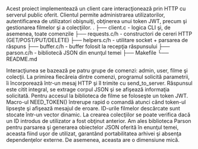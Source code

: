 Acest proiect implementează un client care interacţionează prin HTTP cu serverul public oferit.
Clientul permite administrarea utilizatorilor, autentificarea de utilizatori obişnuiţi, obţinerea unui token JWT, precum şi gestionarea filmelor şi a colecţiilor.
.
├── client.c      - logica CLI şi, de asemenea, toate comenzile
├── requests.c/h  - constructori de cereri HTTP (GET/POST/PUT/DELETE)
├── helpers.c/h   - utilitare socket + parsarea de răspuns
├── buffer.c/h    - buffer folosit la recepţia răspunsului
├── parson.c/h    - bibliotecă JSON din enunţul temei
├── Makefile
└── README.md

Interacţiunea se bazează pe patru grupe de comenzi: admin, user, filme şi colecţii.
La primirea fiecăreia dintre comenzi, programul solicită parametrii, îi încorporează într-un mesaj HTTP şi îl trimite cu send_to_server. Răspunsul este citit integral, se extrage corpul JSON şi se afişează informaţia solicitată.
Pentru accesul la biblioteca de filme se foloseşte un token JWT. Macro-ul NEED_TOKEN() întrerupe rapid o comandă atunci când token-ul lipseşte şi afişează mesajul de eroare. ID-urile filmelor descărcate sunt stocate într-un vector dinamic. La crearea colecţiilor se poate verifica dacă un ID introdus de utilizator a fost obţinut anterior. Am ales biblioteca Parson pentru parsarea şi generarea obiectelor JSON oferită în enunţul temei, aceasta fiind uşor de utilizat, garantând portabilitatea arhivei şi absenţa dependenţelor externe. De asemenea, aceasta are o dimensiune mică.
